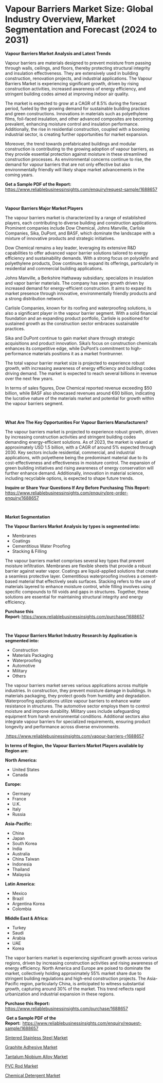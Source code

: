 <p><h1>Vapour Barriers Market Size: Global Industry Overview, Market Segmentation and Forecast (2024 to 2031)</h1></p><p><strong>Vapour Barriers Market Analysis and Latest Trends</strong></p>
<p><p>Vapour barriers are materials designed to prevent moisture from passing through walls, ceilings, and floors, thereby protecting structural integrity and insulation effectiveness. They are extensively used in building construction, renovation projects, and industrial applications. The Vapour Barriers Market is experiencing significant growth, driven by rising construction activities, increased awareness of energy efficiency, and stringent building codes aimed at improving indoor air quality.</p><p>The market is expected to grow at a CAGR of 8.5% during the forecast period, fueled by the growing demand for sustainable building practices and green constructions. Innovations in materials such as polyethylene films, foil-faced insulation, and other advanced composites are becoming prevalent, enhancing moisture control and insulation performance. Additionally, the rise in residential construction, coupled with a booming industrial sector, is creating further opportunities for market expansion.</p><p>Moreover, the trend towards prefabricated buildings and modular construction is contributing to the growing adoption of vapour barriers, as they provide essential protection against moisture in these streamlined construction processes. As environmental concerns continue to rise, the demand for vapour barriers that are not only effective but also environmentally friendly will likely shape market advancements in the coming years.</p></p>
<p><strong>Get a Sample PDF of the Report:&nbsp;</strong> <a href="https://www.reliablebusinessinsights.com/enquiry/request-sample/1688657?utm_campaign=1571&utm_medium=2&utm_source=Github&utm_content=ia&utm_term=17102024&utm_id=vapour-barriers">https://www.reliablebusinessinsights.com/enquiry/request-sample/1688657</a></p>
<p>&nbsp;</p>
<p><strong>Vapour Barriers Major Market Players</strong></p>
<p><p>The vapour barriers market is characterized by a range of established players, each contributing to diverse building and construction applications. Prominent companies include Dow Chemical, Johns Manville, Carlisle Companies, Sika, DuPont, and BASF, which dominate the landscape with a mixture of innovative products and strategic initiatives.</p><p>Dow Chemical remains a key leader, leveraging its extensive R&D capabilities to offer advanced vapor barrier solutions tailored to energy efficiency and sustainability demands. With a strong focus on polyolefin and polyethylene products, Dow continues to expand its offerings, particularly in residential and commercial building applications.</p><p>Johns Manville, a Berkshire Hathaway subsidiary, specializes in insulation and vapor barrier materials. The company has seen growth driven by increased demand for energy-efficient construction. It aims to expand its market presence through innovative, environmentally friendly products and a strong distribution network.</p><p>Carlisle Companies, known for its roofing and waterproofing solutions, is also a significant player in the vapour barrier segment. With a solid financial foundation and an expanding product portfolio, Carlisle is positioned for sustained growth as the construction sector embraces sustainable practices.</p><p>Sika and DuPont continue to gain market share through strategic acquisitions and product innovation. Sika’s focus on construction chemicals enhances its competitive edge, while DuPont’s commitment to high-performance materials positions it as a market frontrunner.</p><p>The total vapour barrier market size is projected to experience robust growth, with increasing awareness of energy efficiency and building codes driving demand. The market is expected to reach several billions in revenue over the next few years.</p><p>In terms of sales figures, Dow Chemical reported revenue exceeding $50 billion, while BASF also showcased revenues around €60 billion, indicating the lucrative nature of the materials market and potential for growth within the vapour barriers segment.</p></p>
<p>&nbsp;</p>
<p><strong>What Are The Key Opportunities For Vapour Barriers Manufacturers?</strong></p>
<p><p>The vapour barriers market is projected to experience robust growth, driven by increasing construction activities and stringent building codes demanding energy-efficient solutions. As of 2023, the market is valued at approximately USD 1.5 billion, with a CAGR of around 5% expected through 2030. Key sectors include residential, commercial, and industrial applications, with polyethene being the predominant material due to its cost-effectiveness and effectiveness in moisture control. The expansion of green building initiatives and rising awareness of energy conservation will further enhance demand. Additionally, innovation in material science, including recyclable options, is expected to shape future trends.</p></p>
<p><strong>Inquire or Share Your Questions If Any Before Purchasing This Report:</strong> <a href="https://www.reliablebusinessinsights.com/enquiry/pre-order-enquiry/1688657?utm_campaign=1571&utm_medium=2&utm_source=Github&utm_content=ia&utm_term=17102024&utm_id=vapour-barriers">https://www.reliablebusinessinsights.com/enquiry/pre-order-enquiry/1688657</a></p>
<p>&nbsp;</p>
<p><strong>Market Segmentation</strong></p>
<p><strong>The Vapour Barriers Market Analysis by types is segmented into:</strong></p>
<p><ul><li>Membranes</li><li>Coatings</li><li>Cementitious Water Proofing</li><li>Stacking & Filling</li></ul></p>
<p><p>The vapour barriers market comprises several key types that prevent moisture infiltration. Membranes are flexible sheets that provide a robust barrier against water vapor. Coatings are liquid-applied solutions that create a seamless protective layer. Cementitious waterproofing involves a cement-based material that effectively seals surfaces. Stacking refers to the use of materials layered to enhance moisture control, while filling involves using specific compounds to fill voids and gaps in structures. Together, these solutions are essential for maintaining structural integrity and energy efficiency.</p></p>
<p><strong>Purchase this Report:&nbsp;</strong><a href="https://www.reliablebusinessinsights.com/purchase/1688657?utm_campaign=1571&utm_medium=2&utm_source=Github&utm_content=ia&utm_term=17102024&utm_id=vapour-barriers">https://www.reliablebusinessinsights.com/purchase/1688657</a></p>
<p>&nbsp;</p>
<p><strong>The Vapour Barriers Market Industry Research by Application is segmented into:</strong></p>
<p><ul><li>Construction</li><li>Materials Packaging</li><li>Waterproofing</li><li>Automotive</li><li>Military</li><li>Others</li></ul></p>
<p><p>The vapour barriers market serves various applications across multiple industries. In construction, they prevent moisture damage in buildings. In materials packaging, they protect goods from humidity and degradation. Waterproofing applications utilize vapour barriers to enhance water resistance in structures. The automotive sector employs them to control moisture and improve durability. Military uses include safeguarding equipment from harsh environmental conditions. Additional sectors also integrate vapour barriers for specialized requirements, ensuring product longevity and performance across diverse environments.</p></p>
<p><a href="https://www.reliablebusinessinsights.com/vapour-barriers-r1688657?utm_campaign=1571&utm_medium=2&utm_source=Github&utm_content=ia&utm_term=17102024&utm_id=vapour-barriers">&nbsp;https://www.reliablebusinessinsights.com/vapour-barriers-r1688657</a></p>
<p><strong>In terms of Region, the Vapour Barriers Market Players available by Region are:</strong></p>
<p>
    <p> <strong> North America: </strong>
        <ul>
            <li>United States</li>
            <li>Canada</li>
        </ul>
        </p> 
    <p> <strong> Europe: </strong>
        <ul>
            <li>Germany</li>
            <li>France</li>
            <li>U.K.</li>
            <li>Italy</li>
            <li>Russia</li>
        </ul>
        </p> 
    <p> <strong> Asia-Pacific: </strong>
        <ul>
            <li>China</li>
            <li>Japan</li>
            <li>South Korea</li>
            <li>India</li>
            <li>Australia</li>
            <li>China Taiwan</li>
            <li>Indonesia</li>
            <li>Thailand</li>
            <li>Malaysia</li>
        </ul>
        </p> 
    <p> <strong> Latin America: </strong>
        <ul>
            <li>Mexico</li>
            <li>Brazil</li>
            <li>Argentina Korea</li>
            <li>Colombia</li>
        </ul>
        </p> 
    <p> <strong> Middle East & Africa: </strong>
        <ul>
            <li>Turkey</li>
            <li>Saudi</li>
            <li>Arabia</li>
            <li>UAE</li>
            <li>Korea</li>
        </ul>
    </p>
    </p>
<p><p>The vapor barriers market is experiencing significant growth across various regions, driven by increasing construction activities and rising awareness of energy efficiency. North America and Europe are poised to dominate the market, collectively holding approximately 55% market share due to stringent building regulations and high-end construction projects. The Asia-Pacific region, particularly China, is anticipated to witness substantial growth, capturing around 30% of the market. This trend reflects rapid urbanization and industrial expansion in these regions.</p></p>
<p><strong>Purchase this Report: </strong><a href="https://www.reliablebusinessinsights.com/purchase/1688657?utm_campaign=1571&utm_medium=2&utm_source=Github&utm_content=ia&utm_term=17102024&utm_id=vapour-barriers">https://www.reliablebusinessinsights.com/purchase/1688657</a></p>
<p>&nbsp;<strong>Get a Sample PDF of the Report:&nbsp;&nbsp;</strong><a href="https://www.reliablebusinessinsights.com/enquiry/request-sample/1688657?utm_campaign=1571&utm_medium=2&utm_source=Github&utm_content=ia&utm_term=17102024&utm_id=vapour-barriers">https://www.reliablebusinessinsights.com/enquiry/request-sample/1688657</a></p>
<p><strong></strong></p>
<p><p><a href="https://www.linkedin.com/pulse/emerging-technologies-reshaping-sintered-stainless-steel-market-83o4f?utm_campaign=1571&utm_medium=2&utm_source=Github&utm_content=ia&utm_term=17102024&utm_id=vapour-barriers">Sintered Stainless Steel Market</a></p><p><a href="https://www.linkedin.com/pulse/graphite-adhesive-market-trends-detailed-study-its-segmentation-y6xlf?utm_campaign=1571&utm_medium=2&utm_source=Github&utm_content=ia&utm_term=17102024&utm_id=vapour-barriers">Graphite Adhesive Market</a></p><p><a href="https://www.linkedin.com/pulse/driving-forces-global-tantalum-niobium-alloy-market-trends-7p3xf?utm_campaign=1571&utm_medium=2&utm_source=Github&utm_content=ia&utm_term=17102024&utm_id=vapour-barriers">Tantalum Niobium Alloy Market</a></p><p><a href="https://www.linkedin.com/pulse/pvc-rod-market-research-report-forecast-growth-prospects-dlo9f?utm_campaign=1571&utm_medium=2&utm_source=Github&utm_content=ia&utm_term=17102024&utm_id=vapour-barriers">PVC Rod Market</a></p><p><a href="https://www.linkedin.com/pulse/global-chemical-detergent-market-sector2024-2031-metrics-mfvgf?utm_campaign=1571&utm_medium=2&utm_source=Github&utm_content=ia&utm_term=17102024&utm_id=vapour-barriers">Chemical Detergent Market</a></p></p>